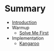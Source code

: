 # Summary

* [Introduction](README.md)
* Warmup
   * [Solve Me First](solve_me_first.md)
* Implementation
   * [Kangaroo](kangaroo.md)

